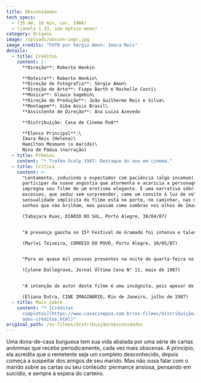 ```yaml
---
title: Obscenidades
tech_specs:
  - (35 mm, 10 min, cor, 1986)
  - (janela 1.33, som óptico mono)
category: Origens
image: /uploads/obscen-imgr.jpg
image_credits: "FOTO por Sérgio Amon: Imara Reis"
details:
  - title: Créditos
    content: |-
      **Direção**: Roberto Henkin

      **Roteiro**: Roberto Henkin\
      **Direção de Fotografia**: Sérgio Amon\
      **Direção de Arte**: Fiapo Barth e Rochelle Costi\
      **Música**: Glauco Sagebin\
      **Direção de Produção**: João Guilherme Reis e Silva\
      **Montagem**: Giba Assis Brasil\
      **Assistente de Direção**: Ana Luiza Azevedo

      **Distribuição: Casa de Cinema PoA**

      **Elenco Principal**:\
      Imara Reis (Helena)\
      Hamilton Mosmann (o marido)\
      Nina de Pádua (narração)
  - title: Prêmios
    content: "* Troféu Scalp 1987: Destaque do ano em cinema."
  - title: Crítica
    content: >-
      "Lentamente, induzindo o espectador com paciência (algo incomum) a
      participar da suave angústia que atormenta e acaricia a personagem, Henkin
      impregna seu filme de um erotismo elegante. É uma narrativa sóbria, sem
      excessos, que seduz sem surpreender, como um convite à luz de velas. A
      sensualidade implícita do filme está no porte, no caminhar, nas mãos e nos
      sonhos que não brilham, mas passam como sombras nos olhos de Imara Reis."\

      (Tabajara Ruas, DIÁRIO DO SUL, Porto Alegre, 30/04/87)


      "A presença gaúcha no 15º Festival de Gramado foi intensa e talentosa. (...) OBSCENIDADES, de Roberto Henkin, despontou como o melhor e mais injustiçado do certame. Por aí correram disparatadas patrulhas ideológicas que taxaram o filme de burguês e alienado, ignorando a síntese, a invenção e a vitalidade que permearam a criação de Henkin, além do primoroso acabamento técnico dessa pequena grande obra de arte do cinema gaúcho."\

      (Marlei Teixeira, CORREIO DO POVO, Porto Alegre, 10/05/87)


      "Para as quase mil pessoas presentes na noite de quarta-feira no XV Festival de Gramado, um filme de curta-metragem deixou a certeza de que ganharia muitos prêmios. OBSCENIDADES, do gaúcho Roberto Henkin, com sua riqueza de imagens, boa narrativa e história surpreendente, inaugurou os aplausos unânimes que até então não se ouviam durante a mostra."\

      (Cylene Dallegrave, Jornal Última Cena N° 11, maio de 1987)


      "A intenção do autor deste filme é uma incógnita, pois apesar de realizado com capricho do ponto de vista técnico, (deixa) passar uma mensagem bastante estranha: de que uma mulher qualquer em situação de solidão e tédio aceita e quase pede a pornografia e a obscenidade como diversão. (...) Num país como o nosso, em que mocinhas são mortas em consequência de crimes sexuais quase que semanalmente, esse tipo de mensagem irrefletida é no mínimo irresponsável."\

      (Eliana Dutra, CINE IMAGINÁRIO, Rio de Janeiro, julho de 1987)
  - title: Mais sobre
    content: "* [Créditos
      completos](https://www.casacinepoa.com.br/os-filmes/distribuição/obscenid\
      ades-créditos.html)"
original_path: /os-filmes/distribuição/obscenidades
---
```

Uma dona-de-casa burguesa tem sua vida abalada por uma série de cartas anônimas que recebe periodicamente, cada vez mais obscenas. A princípio, ela acredita que o remetente seja um completo desconhecido, depois começa a suspeitar dos amigos de seu marido. Mas não ousa falar com o marido sobre as cartas ou seu conteúdo: permance ansiosa, pensando em suicídio, e sempre à espera do carteiro.